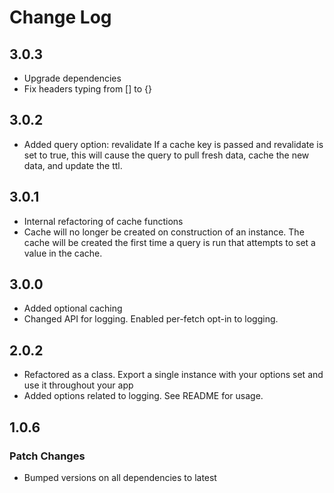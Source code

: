 # Change Log

## 3.0.3

- Upgrade dependencies
- Fix headers typing from [] to {}

## 3.0.2

- Added query option: revalidate  If a cache key is passed and revalidate is set to true, this will cause the query to pull fresh data, cache the new data, and update the ttl.

## 3.0.1

- Internal refactoring of cache functions
- Cache will no longer be created on construction of an instance.  The cache will be created the first time a query is run that attempts to set a value in the cache.

## 3.0.0

- Added optional caching
- Changed API for logging.  Enabled per-fetch opt-in to logging.

## 2.0.2

- Refactored as a class.  Export a single instance with your options set and use it throughout your app
- Added options related to logging.  See README for usage.

## 1.0.6

### Patch Changes

- Bumped versions on all dependencies to latest